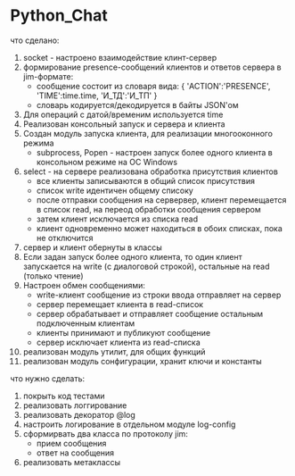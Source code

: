 # Python_Chat

что сделано:
1. socket - настроено взаимодействие клинт-сервер
2. формирование presence-сообщений клиентов и ответов сервера в jim-формате:
    - сообщение состоит из словаря вида:
        {
        'ACTION':'PRESENCE',
        'TIME':time.time,
        'И_ТД':'И_ТП'
        }
    - словарь кодируется/декодируется в байты JSON'ом
3. Для операций с датой/временим используется time
4. Реализован консольный запуск и сервера и клиента
5. Создан модуль запуска клиента, для реализации многооконного режима
    - subprocess, Popen - настроен запуск более одного клиента в консольном
    режиме на ОС Windows
6. select - на сервере реализована обработка присутствия клиентов
    - все клиенты записываются в общий список присутствия
    - список write идентичен общему списоку
    - после отправки сообщения на сервервер, клиент перемещается в список read,
    на переод обработки сообщения сервером
    - затем клиент исключается из списка read
    - клиент одновременно может находиться в обоих списках, пока не отключится
7. сервер и клиент обернуты в классы
8. Если задан запуск более одного клиента, то один клиент запускается на write (с
диалоговой строкой), остальные на read (только чтение)
9. Настроен обмен сообщениями:
    - write-клиент сообщение из строки ввода отправляет на сервер
    - сервер перемещает клиента в read-список
    - сервер обрабатывает и отправляет сообщение остальным подключенным клиентам
    - клиенты принимают и публикуют сообщение
    - сервер исключает клиента из read-списка
10. реализован модуль утилит, для общих функций
11. реализован модуль сонфигурации, хранит ключи и константы

что нужно сделать:
1. покрыть код тестами
2. реализовать логгирование
3. реализовать декоратор @log
4. настроить логирование в отдельном модуле log-config
5. сформирвать два класса по протоколу jim:
    - прием сообщения
    - ответ на сообщения
6. реализовать метаклассы
